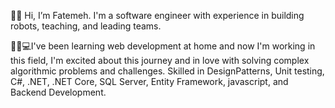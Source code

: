 👋🏼 Hi, I’m Fatemeh. I'm a software engineer with experience in building robots, teaching, and leading teams.

👩🏻💻I've been learning web development at home and now I'm working in this field, I'm excited about this journey and in love with solving complex algorithmic problems and challenges.
Skilled in DesignPatterns, Unit testing, C#, .NET, .NET Core, SQL Server, Entity Framework, javascript, and Backend Development.

<!---
FQanbari/FQanbari is a ✨ special ✨ repository because its `README.md` (this file) appears on your GitHub profile.
You can click the Preview link to take a look at your changes.
--->
